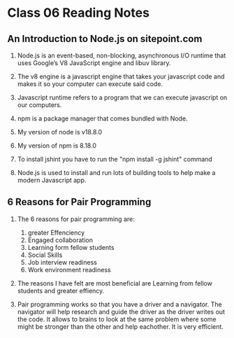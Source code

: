 # Class 06 Reading Notes

## An Introduction to Node.js on sitepoint.com

1. Node.js is an event-based, non-blocking, asynchronous I/O runtime that uses Google’s V8 JavaScript engine and libuv library.

2. The v8 engine is a javascript engine that takes your javascript code and makes it so your computer can execute said code.

3. Javascript runtime refers to a program that we can execute javascript on our computers.

4. npm is a package manager that comes bundled with Node.

5. My version of node is v18.8.0

6. My version of npm is 8.18.0

7. To install jshint you have to run the "npm install -g jshint" command

8. Node.js is used to install and run lots of building tools to help make a modern Javascript app.

## 6 Reasons for Pair Programming

1. The 6 reasons for pair programming are: 
      1. greater Effenciency
      2. Engaged collaboration
      3. Learning form fellow students
      4. Social Skills
      5. Job interview readiness
      6. Work environment readiness

2. The reasons I have felt are most beneficial are Learning from fellow students and greater effiency.

3. Pair programming works so that you have a driver and a navigator. The navigator will help research and guide the driver as the driver writes out the code. It allows to brains to look at the same problem where some might be stronger than the other and help eachother. It is very efficient.